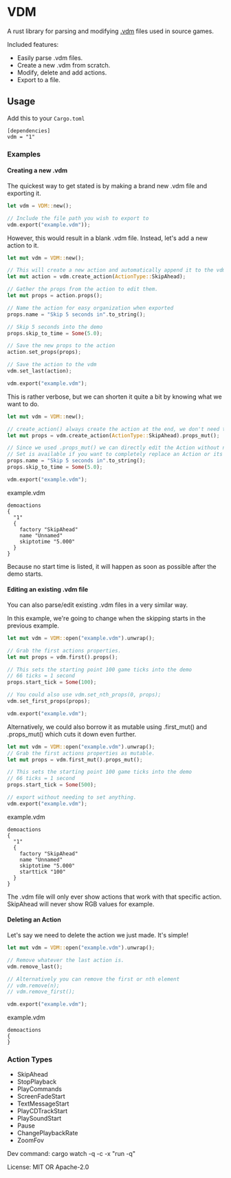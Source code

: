 # VDM

A rust library for parsing and modifying [.vdm](https://developer.valvesoftware.com/wiki/Demo_Recording_Tools#Demo_editor) files used in source games.

Included features:

- Easily parse .vdm files.
- Create a new .vdm from scratch.
- Modify, delete and add actions.
- Export to a file.

## Usage

Add this to your `Cargo.toml`

```
[dependencies]
vdm = "1"
```

### Examples

#### Creating a new .vdm

The quickest way to get stated is by making a brand new .vdm file and exporting it.

```rust
let vdm = VDM::new();

// Include the file path you wish to export to
vdm.export("example.vdm"));
```

However, this would result in a blank .vdm file. Instead, let's add a new action to it.

```rust
let mut vdm = VDM::new();

// This will create a new action and automatically append it to the vdm.
let mut action = vdm.create_action(ActionType::SkipAhead);

// Gather the props from the action to edit them.
let mut props = action.props();

// Name the action for easy organization when exported
props.name = "Skip 5 seconds in".to_string();

// Skip 5 seconds into the demo
props.skip_to_time = Some(5.0);

// Save the new props to the action
action.set_props(props);

// Save the action to the vdm
vdm.set_last(action);

vdm.export("example.vdm");
```

This is rather verbose, but we can shorten it quite a bit by knowing what we want to do.

```rust
let mut vdm = VDM::new();

// create_action() always create the action at the end, we don't need to save it because it's easy to access later.
let mut props = vdm.create_action(ActionType::SkipAhead).props_mut();

// Since we used .props_mut() we can directly edit the Action without needing to set anything after.
// Set is available if you want to completely replace an Action or its properties with .set_nth_props()
props.name = "Skip 5 seconds in".to_string();
props.skip_to_time = Some(5.0);

vdm.export("example.vdm");
```

example.vdm

```vdm
demoactions
{
  "1"
  {
    factory "SkipAhead"
    name "Unnamed"
    skiptotime "5.000"
  }
}
```

Because no start time is listed, it will happen as soon as possible after the demo starts.

#### Editing an existing .vdm file

You can also parse/edit existing .vdm files in a very similar way.

In this example, we're going to change when the skipping starts in the previous example.

```rust
let mut vdm = VDM::open("example.vdm").unwrap();

// Grab the first actions properties.
let mut props = vdm.first().props();

// This sets the starting point 100 game ticks into the demo
// 66 ticks = 1 second
props.start_tick = Some(100);

// You could also use vdm.set_nth_props(0, props);
vdm.set_first_props(props);

vdm.export("example.vdm");
```

Alternatively, we could also borrow it as mutable using .first_mut() and .props_mut() which cuts it down even further.

```rust
let mut vdm = VDM::open("example.vdm").unwrap();
// Grab the first actions properties as mutable.
let mut props = vdm.first_mut().props_mut();

// This sets the starting point 100 game ticks into the demo
// 66 ticks = 1 second
props.start_tick = Some(500);

// export without needing to set anything.
vdm.export("example.vdm");
```

example.vdm

```vdm
demoactions
{
  "1"
  {
    factory "SkipAhead"
    name "Unnamed"
    skiptotime "5.000"
    starttick "100"
  }
}
```

The .vdm file will only ever show actions that work with that specific action. SkipAhead will never show RGB values for example.

#### Deleting an Action

Let's say we need to delete the action we just made. It's simple!

```rust
let mut vdm = VDM::open("example.vdm").unwrap();

// Remove whatever the last action is.
vdm.remove_last();

// Alternatively you can remove the first or nth element
// vdm.remove(n);
// vdm.remove_first();

vdm.export("example.vdm");
```

example.vdm

```vdm
demoactions
{
}
```

### Action Types

- SkipAhead
- StopPlayback
- PlayCommands
- ScreenFadeStart
- TextMessageStart
- PlayCDTrackStart
- PlaySoundStart
- Pause
- ChangePlaybackRate
- ZoomFov

Dev command: cargo watch -q -c -x "run -q"

License: MIT OR Apache-2.0